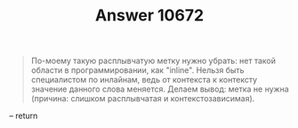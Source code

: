 ﻿---
title: "Answer 10672"
se.owner.user_id: 177188
se.owner.display_name: "Kromster"
se.owner.link: "https://ru.meta.stackoverflow.com/users/177188/kromster"
se.answer_id: 10672
se.question_id: 10663
se.post_type: answer
se.score: 3
se.is_accepted: False
---
<blockquote>
<p>По-моему такую расплывчатую метку нужно убрать: нет такой области в программировании, как &quot;inline&quot;. Нельзя быть специалистом по инлайнам, ведь от контекста к контексту значение данного слова меняется. Делаем вывод: метка не нужна (причина: слишком расплывчатая и контекстозависимая).</p>
</blockquote>
<p>– return</p>
